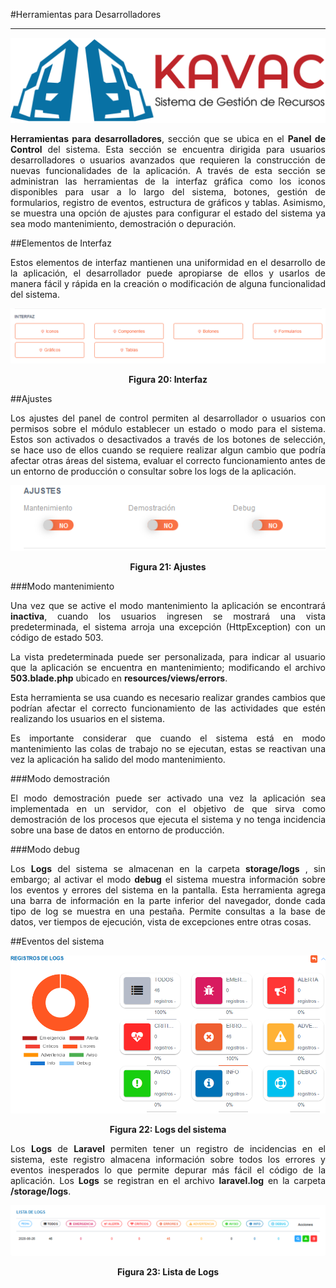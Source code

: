 #Herramientas para Desarrolladores
**********************************
<div style="text-align: justify;">

![Screenshot](../img/logokavac.png#imagen)

**Herramientas para desarrolladores**, sección que se ubica en el **Panel de Control** del sistema.  Esta sección se encuentra dirigida para usuarios desarrolladores o usuarios avanzados que requieren la construcción de nuevas funcionalidades de la aplicación. A través de esta sección se administran las herramientas de la interfaz gráfica como los iconos disponibles para usar a lo largo del sistema, botones, gestión de formularios, registro de eventos, estructura de gráficos y tablas. Asimismo, se muestra una opción de ajustes para configurar el estado del sistema ya sea modo mantenimiento, demostración o depuración. 

##Elementos de Interfaz

Estos elementos de interfaz mantienen una uniformidad en el desarrollo de la aplicación, el desarrollador puede apropiarse de ellos y usarlos de manera fácil y rápida en la creación o modificación de alguna funcionalidad del sistema. 

![Screenshot](../img/figure_20.png)<div style="text-align: center;font-weight: bold">Figura 20: Interfaz</div>

##Ajustes

Los ajustes del panel de control permiten al desarrollador o usuarios con permisos sobre el módulo establecer un estado o modo para el sistema.  Estos son activados o desactivados a través de los botones de selección, se hace uso de ellos cuando se requiere realizar algun cambio que podría afectar otras áreas del sistema, evaluar el correcto funcionamiento antes de un entorno de producción o consultar sobre los logs de la aplicación.         


![Screenshot](../img/figure_21.png)<div style="text-align: center;font-weight: bold">Figura 21: Ajustes</div>

###Modo mantenimiento

Una vez que se active el modo mantenimiento la aplicación se encontrará **inactiva**, cuando los usuarios ingresen se mostrará una vista predeterminada, el sistema arroja una excepción (HttpException) con un código de estado 503.  

La vista predeterminada puede ser personalizada, para indicar al usuario que la aplicación se encuentra en mantenimiento; modificando el archivo **503.blade.php** ubicado en **resources/views/errors**.

Esta herramienta se usa cuando es necesario realizar grandes cambios que podrían afectar el correcto funcionamiento de las actividades que estén realizando los usuarios en el sistema.  

Es importante considerar que cuando el sistema está en modo mantenimiento las colas de trabajo no se ejecutan, estas se reactivan una vez la aplicación ha salido del modo mantenimiento. 

###Modo demostración

El modo demostración puede ser activado una vez la aplicación sea implementada en un servidor, con el objetivo de que sirva como demostración de los procesos que ejecuta el sistema y no tenga incidencia sobre una base de datos en entorno de producción. 

###Modo debug 

Los **Logs** del sistema se almacenan en la carpeta **storage/logs** , sin embargo; al activar el modo **debug** el sistema muestra información sobre los eventos y errores del sistema en la pantalla.  Esta herramienta agrega una barra de información en la parte inferior del navegador, donde cada tipo de log se muestra en una pestaña.
Permite consultas a la base de datos, ver tiempos de ejecución,  vista de excepciones entre otras cosas.

##Eventos del sistema 


![Screenshot](../img/figure_22.png)<div style="text-align: center;font-weight: bold">Figura 22: Logs del sistema</div>

Los **Logs** de **Laravel** permiten tener un registro de incidencias en el sistema, este registro almacena información sobre todos los errores y eventos inesperados lo que permite depurar más fácil el código de la aplicación.   Los **Logs** se registran en el archivo **laravel.log** en la carpeta **/storage/logs**.

![Screenshot](../img/figure_23.png)<div style="text-align: center;font-weight: bold">Figura 23: Lista de Logs</div>

</div>

